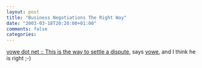 ```yaml
---
layout: post
title: "Business Negotiations The Right Way"
date: "2003-03-18T20:20:00+01:00"
comments: false
categories: 
---
```


<p><a href="http://vowe.net/archives/003086.html" title="vowe dot net :: This is the way to settle a dispute">vowe dot net :: This is the way to settle a dispute</a>, says <a href="www.vowe.net">vowe</a>, and I think he is right ;-)</p>

